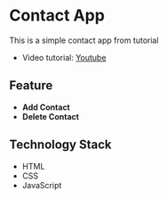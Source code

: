 # Contact App

This is a simple contact app from tutorial

- Video tutorial: [Youtube](https://www.youtube.com/watch?v=3OvZNbu2BUU&list=PLBaVCXwiTaM-0RJqfnVDYKEbmnHwhXI1q&index=1&t=2259s)

## Feature

- **Add Contact**
- **Delete Contact**

## Technology Stack

- HTML
- CSS
- JavaScript
